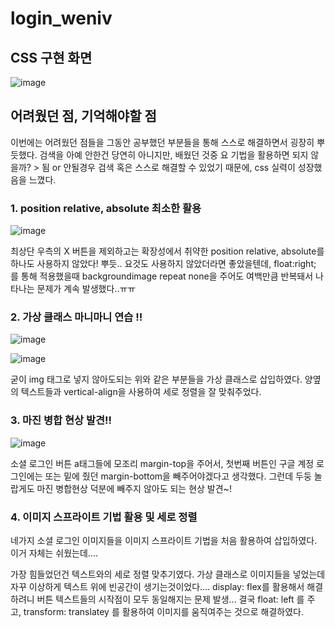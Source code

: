 # login_weniv
## CSS 구현 화면

![image](https://user-images.githubusercontent.com/100753588/163707174-2d99745e-5bfa-4522-8ee7-9b7cdae5de93.png)

## 어려웠던 점, 기억해야할 점
이번에는 어려웠던 점들을 그동안 공부했던 부분들을 통해 스스로 해결하면서 굉장히 뿌듯했다.
검색을 아예 안한건 당연히 아니지만, 배웠던 것중 요 기법을 활용하면 되지 않을까? > 됨 or 안될경우 검색 혹은 스스로 해결할 수 있었기 때문에, css 실력이 성장했음을 느꼈다.

### 1. position relative, absolute 최소한 활용
![image](https://user-images.githubusercontent.com/100753588/163707284-fa58e4fb-bf34-4267-b652-4ac66c6df2c4.png)

최상단 우측의 X 버튼을 제외하고는 확장성에서 취약한 position relative, absolute를 하나도 사용하지 않았다! 뿌듯..
요것도 사용하지 않았더라면 좋았을텐데, float:right; 를 통해 적용했을때 backgroundimage repeat none을 주어도 여백만큼 반복돼서 나타나는 문제가 계속 발생했다..ㅠㅠ


### 2. 가상 클래스 마니마니 연습 !!
![image](https://user-images.githubusercontent.com/100753588/163707219-9a12867c-dec5-4a1f-9aa5-8d057286a320.png)

![image](https://user-images.githubusercontent.com/100753588/163707211-5010cfc8-899a-42de-9de4-86e8de0f9277.png)

굳이 img 태그로 넣지 않아도되는 위와 같은 부분들을 가상 클래스로 삽입하였다.
양옆의 텍스트들과 vertical-align을 사용하여 세로 정렬을 잘 맞춰주었다.

### 3. 마진 병합 현상 발견!!
![image](https://user-images.githubusercontent.com/100753588/163707114-491bd2e0-8f46-435d-9b4a-4e45b7497199.png)

소셜 로그인 버튼 a태그들에 모조리 margin-top을 주어서, 첫번째 버튼인 구글 계정 로그인에는 또는 밑에 줬던 margin-bottom을 빼주어야겠다고 생각했다.
그런데 두둥 놀랍게도 마진 병합현상 덕분에 빼주지 않아도 되는 현상 발견~!

### 4. 이미지 스프라이트 기법 활용 및 세로 정렬
네가지 소셜 로그인 이미지들을 이미지 스프라이트 기법을 처음 활용하여 삽입하였다. 이거 자체는 쉬웠는데....

가장 힘들었던건 텍스트와의 세로 정렬 맞추기였다.
가상 클래스로 이미지들을 넣었는데 자꾸 이상하게 텍스트 위에 빈공간이 생기는것이었다.... display: flex를 활용해서 해결하려니 버튼 텍스트들의 시작점이 모두 동일해지는 문제 발생...
결국 float: left 를 주고, transform: translatey 를 활용하여 이미지를 움직여주는 것으로 해결하였다.

